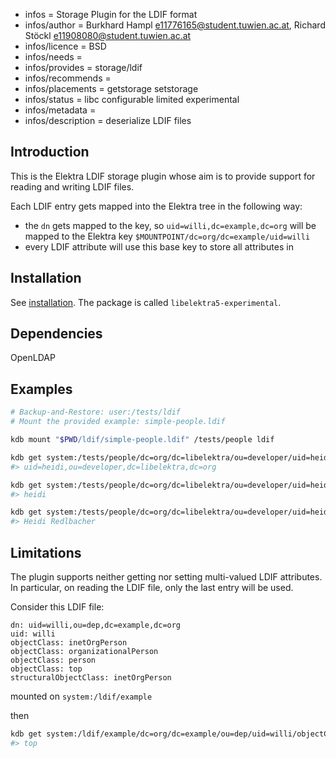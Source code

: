 - infos = Storage Plugin for the LDIF format
- infos/author = Burkhard Hampl <e11776165@student.tuwien.ac.at>, Richard Stöckl <e11908080@student.tuwien.ac.at>
- infos/licence = BSD
- infos/needs =
- infos/provides = storage/ldif
- infos/recommends =
- infos/placements = getstorage setstorage
- infos/status = libc configurable limited experimental
- infos/metadata =
- infos/description = deserialize LDIF files

## Introduction

This is the Elektra LDIF storage plugin whose aim is to provide support for reading and writing LDIF files.

Each LDIF entry gets mapped into the Elektra tree in the following way:

- the `dn` gets mapped to the key, so `uid=willi,dc=example,dc=org` will be mapped to the Elektra key `$MOUNTPOINT/dc=org/dc=example/uid=willi`
- every LDIF attribute will use this base key to store all attributes in

## Installation

See [installation](/doc/INSTALL.md).
The package is called `libelektra5-experimental`.

## Dependencies

OpenLDAP

## Examples

```sh
# Backup-and-Restore: user:/tests/ldif
# Mount the provided example: simple-people.ldif

kdb mount "$PWD/ldif/simple-people.ldif" /tests/people ldif

kdb get system:/tests/people/dc=org/dc=libelektra/ou=developer/uid=heidi/dn
#> uid=heidi,ou=developer,dc=libelektra,dc=org

kdb get system:/tests/people/dc=org/dc=libelektra/ou=developer/uid=heidi/uid
#> heidi

kdb get system:/tests/people/dc=org/dc=libelektra/ou=developer/uid=heidi/cn
#> Heidi Redlbacher
```

## Limitations

The plugin supports neither getting nor setting multi-valued LDIF attributes.
In particular, on reading the LDIF file, only the last entry will be used.

Consider this LDIF file:

```ldif
dn: uid=willi,ou=dep,dc=example,dc=org
uid: willi
objectClass: inetOrgPerson
objectClass: organizationalPerson
objectClass: person
objectClass: top
structuralObjectClass: inetOrgPerson
```

mounted on `system:/ldif/example`

then

```sh
kdb get system:/ldif/example/dc=org/dc=example/ou=dep/uid=willi/objectClass
#> top
```
